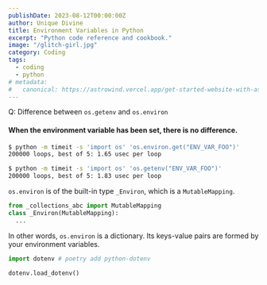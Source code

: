 ```yaml
---
publishDate: 2023-08-12T00:00:00Z
author: Unique Divine
title: Environment Variables in Python
excerpt: "Python code reference and cookbook."
image: "/glitch-girl.jpg"
category: Coding
tags:
  - coding
  - python
# metadata:
#   canonical: https://astrowind.vercel.app/get-started-website-with-astro-tailwind-css
---
```


Q: Difference between `os.getenv` and `os.environ`

#### When the environment variable has been set, there is no difference.

```bash
$ python -m timeit -s 'import os' 'os.environ.get("ENV_VAR_FOO")'
200000 loops, best of 5: 1.65 usec per loop

$ python -m timeit -s 'import os' 'os.getenv("ENV_VAR_FOO")'
200000 loops, best of 5: 1.83 usec per loop
```

`os.environ` is of the built-in type `_Environ`, which is a `MutableMapping`.

```python
from _collections_abc import MutableMapping
class _Environ(MutableMapping):
  ...
```

In other words, `os.environ` is a dictionary. Its keys-value pairs are formed by your environment variables.

```python
import dotenv # poetry add python-dotenv

dotenv.load_dotenv()
```
